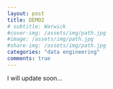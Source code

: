 ```yaml
---
layout: post
title: DEMO2
# subtitle: Warwick
#cover-img: /assets/img/path.jpg
#image: /assets/img/path.jpg
#share-img: /assets/img/path.jpg
categories: "data engineering"
comments: true
---
```


I will update soon...
